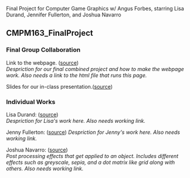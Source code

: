 Final Project for Computer Game Graphics w/ Angus Forbes, starring Lisa Durand, Jennifer Fullerton, and Joshua Navarro

## CMPM163_FinalProject


### Final Group Collaboration

Link to the webpage. ([source](https://jenfullerton.github.io/CMPM163_FinalProject/))</small>  
  _Despriction for our final combined project and how to make the webpage work. Also needs a link to the html file that runs this page._

Slides for our in-class presentation.([source](https://docs.google.com/presentation/d/17jqcwxLjDDPo3E5A8rVEcFwYzdvr0abvMZQhG1RgUuk/edit?usp=sharing))</small>  

### Individual Works
Lisa Durand:
([source](https://www.google.com))</small>  
  _Despriction for Lisa's work here. Also needs working link._

Jenny Fullerton:
([source](https://jenfullerton.github.io/CMPM163_FinalProject/IndividualWork/JennysFinalProject/jfullertFinalTest.html))</small> 
  _Despriction for Jenny's work here. Also needs working link._

Joshua Navarro:
([source](https://www.google.com))</small>  
  _Post processing effects that get applied to an object. Includes different effects such as greyscale, sepia, and a dot matrix like grid along with others. Also needs working link._
